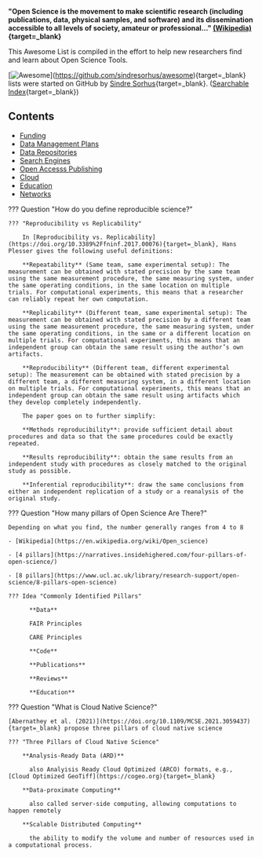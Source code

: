 **"Open Science is the movement to make scientific research (including publications, data, physical samples, and software) and its dissemination accessible to all levels of society, amateur or professional..." [(Wikipedia)](https://en.wikipedia.org/wiki/Open_science){target=_blank}**

This Awesome List is compiled in the effort to help new researchers find and learn about Open Science Tools.

[![[Awesome]([https://github.com/sindresorhus/awesome])](https://cdn.rawgit.com/sindresorhus/awesome/d7305f38d29fed78fa85652e3a63e154dd8e8829/media/badge.svg)](https://github.com/sindresorhus/awesome){target=_blank} lists were started on GitHub by [Sindre Sorhus](https://sindresorhus.com/){target=_blank}. ([Searchable Index](https://awesome-indexed.mathew-davies.co.uk/){target=_blank})

## Contents

  - [Funding](funding.md)
  - [Data Management Plans](dmp.md)
  - [Data Repositories](data.md) 
  - [Search Engines](search.md)
  - [Open Accesss Publishing](publishing.md)
  - [Cloud](cloud.md)
  - [Education](edu.md) 
  - [Networks](networks.md)

??? Question "How do you define reproducible science?"

    ??? "Reproducibility vs Replicability"

        In [Reproducibility vs. Replicability](https://doi.org/10.3389%2Ffninf.2017.00076){target=_blank}, Hans Plesser gives the following useful definitions:

        **Repeatability** (Same team, same experimental setup): The measurement can be obtained with stated precision by the same team using the same measurement procedure, the same measuring system, under the same operating conditions, in the same location on multiple trials. For computational experiments, this means that a researcher can reliably repeat her own computation.
        
        **Replicability** (Different team, same experimental setup): The measurement can be obtained with stated precision by a different team using the same measurement procedure, the same measuring system, under the same operating conditions, in the same or a different location on multiple trials. For computational experiments, this means that an independent group can obtain the same result using the author’s own artifacts.

        **Reproducibility** (Different team, different experimental setup): The measurement can be obtained with stated precision by a different team, a different measuring system, in a different location on multiple trials. For computational experiments, this means that an independent group can obtain the same result using artifacts which they develop completely independently.

        The paper goes on to further simplify:

        **Methods reproducibility**: provide sufficient detail about procedures and data so that the same procedures could be exactly repeated.

        **Results reproducibility**: obtain the same results from an independent study with procedures as closely matched to the original study as possible.

        **Inferential reproducibility**: draw the same conclusions from either an independent replication of a study or a reanalysis of the original study.

??? Question "How many pillars of Open Science Are There?"

    Depending on what you find, the number generally ranges from 4 to 8

    - [Wikipedia](https://en.wikipedia.org/wiki/Open_science)

    - [4 pillars](https://narratives.insidehighered.com/four-pillars-of-open-science/)

    - [8 pillars](https://www.ucl.ac.uk/library/research-support/open-science/8-pillars-open-science)

    ??? Idea "Commonly Identified Pillars"

          **Data**
          
          FAIR Principles

          CARE Principles 

          **Code**

          **Publications**

          **Reviews**

          **Education**

??? Question "What is Cloud Native Science?"

    [Abernathey et al. (2021)](https://doi.org/10.1109/MCSE.2021.3059437){target=_blank} propose three pillars of cloud native science

    ??? "Three Pillars of Cloud Native Science"
    
        **Analysis-Ready Data (ARD)**

          also Analyisis Ready Cloud Optimized (ARCO) formats, e.g., [Cloud Optimized GeoTiff](https://cogeo.org){target=_blank}

        **Data-proximate Computing**

          also called server-side computing, allowing computations to happen remotely

        **Scalable Distributed Computing**

          the ability to modify the volume and number of resources used in a computational process.